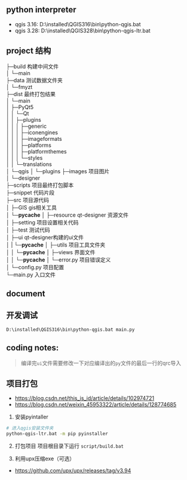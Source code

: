 ## python interpreter
- qgis 3.16: D:\installed\QGIS316\bin\python-qgis.bat
- qgis 3.28: D:\installed\QGIS328\bin\python-qgis-ltr.bat

## project 结构                  
├─build      构建中间文件                          
│  └─main                         
├─data       测试数据文件夹                          
│  └─fmyzt                       
├─dist       最终打包结果                          
│  └─main                        
│      ├─PyQt5                   
│      │  └─Qt                   
│      │      ├─plugins          
│      │      │  ├─generic       
│      │      │  ├─iconengines   
│      │      │  ├─imageformats  
│      │      │  ├─platforms     
│      │      │  ├─platformthemes                   
│      │      │  └─styles        
│      │      └─translations     
│      └─qgis
│          └─plugins
├─images             项目图片                            
│  └─designer                    
├─scripts             项目最终打包脚本                 
├─snippet             代码片段               
├─src                项目源代码                    
│   ├─GIS              gis相关工具               
│       └─__pycache__
│   ├─resource         qt-designer 资源文件                               
│   ├─setting          项目设置相关代码                               
│   ├─test             测试代码                              
│   ├─ui               qt-designer构建的ui文件                      
│   |   └─__pycache__
│   ├─utils            项目工具文件夹                                  
│   │  └─__pycache__
│   ├─views            界面文件                               
│   │  └─__pycache__
│   └─error.py         项目错误定义                      
│   └─config.py        项目配置                         
└─main.py              入口文件            


## document


## 开发调试
```D:\installed\QGIS316\bin\python-qgis.bat main.py```

## coding notes:
> 编译完```ui```文件需要修改一下对应编译出的```py```文件的最后一行的qrc导入

## 项目打包
- https://blog.csdn.net/this_is_id/article/details/102974721
- https://blog.csdn.net/weixin_45953322/article/details/128774685

1. 安装pyintaller
```sh
# 进入qgis安装文件夹
python-qgis-ltr.bat -m pip pyinstaller
```
2. 打包项目
项目根目录下运行 ```script/build.bat```

3. 利用upx压缩exe（可选）
- https://github.com/upx/upx/releases/tag/v3.94


